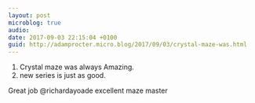 ```yaml
---
layout: post
microblog: true
audio: 
date: 2017-09-03 22:15:04 +0100
guid: http://adamprocter.micro.blog/2017/09/03/crystal-maze-was.html
---
```

1. Crystal maze was always Amazing.
2. new series is just as good.

Great job @richardayoade excellent maze master 
